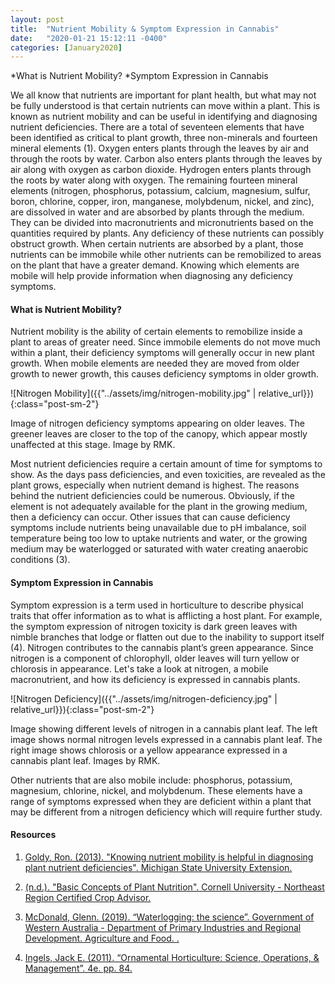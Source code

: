 ```yaml
---
layout: post
title:  "Nutrient Mobility & Symptom Expression in Cannabis"
date:   "2020-01-21 15:12:11 -0400"
categories: [January2020]
---
```




*What is Nutrient Mobility?
*Symptom Expression in Cannabis



We all know that nutrients are important for plant health, but what may not be fully understood is that certain nutrients can move within a plant. This is known as nutrient mobility and can be useful in identifying and diagnosing nutrient deficiencies. There are a total of seventeen elements that have been identified as critical to plant growth, three non-minerals and fourteen mineral elements (1). Oxygen enters plants through the leaves by air and through the roots by water. Carbon also enters plants through the leaves by air along with oxygen as carbon dioxide. Hydrogen enters plants through the roots by water along with oxygen. The remaining fourteen mineral elements (nitrogen, phosphorus, potassium, calcium, magnesium, sulfur, boron, chlorine, copper, iron, manganese, molybdenum, nickel, and zinc), are dissolved in water and are absorbed by plants through the medium. They can be divided into macronutrients and micronutrients based on the quantities required by plants. Any deficiency of these nutrients can possibly obstruct growth. When certain nutrients are absorbed by a plant, those nutrients can be immobile while other nutrients can be remobilized to areas on the plant that have a greater demand. Knowing which elements are mobile will help provide information when diagnosing any deficiency symptoms. 



#### What is Nutrient Mobility?
Nutrient mobility is the ability of certain elements to remobilize inside a plant to areas of greater need. Since immobile elements do not move much within a plant, their deficiency symptoms will generally occur in new plant growth. When mobile elements are needed they are moved from older growth to newer growth, this causes deficiency symptoms in older growth. 



![Nitrogen Mobility]({{"../assets/img/nitrogen-mobility.jpg" | relative_url}}){:class="post-sm-2"}
<div class="text-center blog-caption">
Image of nitrogen deficiency symptoms appearing on older leaves. The greener leaves are closer to the top of the canopy, which appear mostly unaffected at this stage. Image by RMK.
</div>



Most nutrient deficiencies require a certain amount of time for symptoms to show. As the days pass deficiencies, and even toxicities, are revealed as the plant grows, especially when nutrient demand is highest. The reasons behind the nutrient deficiencies could be numerous. Obviously, if the element is not adequately available for the plant in the growing medium, then a deficiency can occur. Other issues that can cause deficiency symptoms include nutrients being unavailable due to pH imbalance, soil temperature being too low to uptake nutrients and water, or the growing medium may be waterlogged or saturated with water creating anaerobic conditions (3). 



#### Symptom Expression in Cannabis
Symptom expression is a term used in horticulture to describe physical traits that offer information as to what is afflicting a host plant. For example, the symptom expression of nitrogen toxicity is dark green leaves with nimble branches that lodge or flatten out due to the inability to support itself (4). Nitrogen contributes to the cannabis plant’s green appearance. Since nitrogen is a component of chlorophyll, older leaves will turn yellow or chlorosis in appearance. Let's take a look at nitrogen, a mobile macronutrient, and how its deficiency is expressed in cannabis plants. 
 


![Nitrogen Deficiency]({{"../assets/img/nitrogen-deficiency.jpg" | relative_url}}){:class="post-sm-2"}
<div class="text-center blog-caption">
Image showing different levels of nitrogen in a cannabis plant leaf. The left image shows normal nitrogen levels expressed in a cannabis plant leaf. The right image shows chlorosis or a yellow appearance expressed in a cannabis plant leaf. Images by RMK.
</div>



Other nutrients that are also mobile include: phosphorus, potassium, magnesium, chlorine, nickel, and molybdenum. These elements have a range of symptoms expressed when they are deficient within a plant that may be different from a nitrogen deficiency which will require further study. 



#### Resources
1. <a href="https://www.canr.msu.edu/news/knowing_nutrient_mobility_is_helpful_in_diagnosing_plant_nutrient_deficienc"> Goldy, Ron. (2013). "Knowing nutrient mobility is helpful in diagnosing plant nutrient deficiencies". Michigan State University Extension.
</a>

2. <a href="https://nrcca.cals.cornell.edu/soilFertilityCA/CA1/CA1_print.html"> (n.d.). "Basic Concepts of Plant Nutrition". Cornell University - Northeast Region Certified Crop Advisor.
</a>

3. <a href="https://www.agric.wa.gov.au/waterlogging/waterlogging-science"> McDonald, Glenn. (2019). “Waterlogging: the science”. Government of Western Australia - Department of Primary Industries and Regional Development. Agriculture and Food. . 
</a>

4. <a href="https://search-proquest-com.arapahoecc.idm.oclc.org/docview/916012203?accountid=39001"> Ingels, Jack E. (2011). “Ornamental Horticulture: Science, Operations, &amp; Management”. 4e. pp. 84. 
</a>

